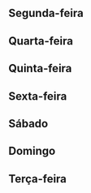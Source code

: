 ## Segunda-feira

## Quarta-feira

## Quinta-feira

## Sexta-feira

## Sábado

## Domingo

## Terça-feira